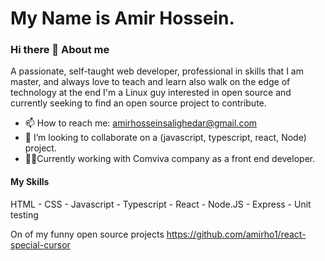# My Name is Amir Hossein.

### Hi there 👋 About me

A passionate, self-taught web developer, professional in skills that I am master, and always love
to teach and learn also walk on the edge of technology at the end I'm a Linux guy interested in
open source and currently seeking to find an open source project to contribute.

- 📫 How to reach me: amirhosseinsalighedar@gmail.com
- 👯 I’m looking to collaborate on a (javascript, typescript, react, Node) project.
- 👨‍💻Currently working with Comviva company as a front end developer.

#### My Skills

HTML - CSS - Javascript - Typescript - React - Node.JS - Express - Unit testing

On of my funny open source projects https://github.com/amirho1/react-special-cursor

<!--
**amirho1/amirho1** is a ✨ _special_ ✨ repository because its `README.md` (this file) appears on your GitHub profile.

Here are some ideas tgit@github.com:amirho1/amirho1.gito get you started:

- 🔭 I’m currently working on ...
- 🌱 I’m currently learning ...
- 🤔 I’m looking for help with ...
- 💬 Ask me about ...
- 📫 How to reach me: ...
- 😄 Pronouns: ...
- ⚡ Fun fact: ...
-->
